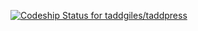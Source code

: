 [ ![Codeship Status for taddgiles/taddpress](https://www.codeship.io/projects/15e8b550-f0ea-0131-4a7b-3a92238427f2/status)](https://www.codeship.io/projects/27541)

